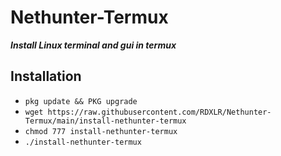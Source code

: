 # Nethunter-Termux
***Install Linux terminal and gui in termux***

## Installation
* `pkg update && PKG upgrade`
* `wget https://raw.githubusercontent.com/RDXLR/Nethunter-Termux/main/install-nethunter-termux`
* `chmod 777 install-nethunter-termux`
* `./install-nethunter-termux`
